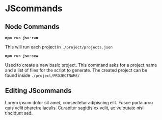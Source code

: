 # JScommands

## Node Commands

**`npm run jsc-run`**

This will run each project in
`./project/projects.json`

**`npm run jsc-new`**

Used to create a new basic project. This command asks for a project name and a list of files for the script to generate. The created project can be found inside
`./project/PROJECTNAME/`

## Editing JScommands

Lorem ipsum dolor sit amet, consectetur adipiscing elit. Fusce porta arcu quis velit pharetra iaculis. Curabitur sagittis ex velit, ac vulputate nisi tincidunt sed.
